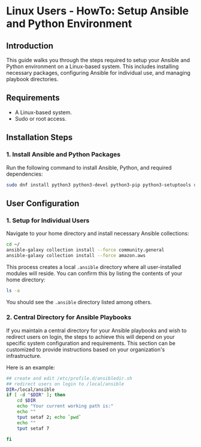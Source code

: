 # Linux Users - HowTo: Setup Ansible and Python Environment

## Introduction
This guide walks you through the steps required to setup your Ansible and Python environment on a Linux-based system. 
This includes installing necessary packages, configuring Ansible for individual use, and managing playbook directories.

## Requirements
- A Linux-based system.
- Sudo or root access.

## Installation Steps

### 1. Install Ansible and Python Packages
Run the following command to install Ansible, Python, and required dependencies:

```bash
sudo dnf install python3 python3-devel python3-pip python3-setuptools rsync ansible-core tree
```

## User Configuration

### 1. Setup for Individual Users
Navigate to your home directory and install necessary Ansible collections:

```bash
cd ~/
ansible-galaxy collection install --force community.general
ansible-galaxy collection install --force amazon.aws
```

This process creates a local `.ansible` directory where all user-installed modules will reside. 
You can confirm this by listing the contents of your home directory:

```bash
ls -a
```

You should see the `.ansible` directory listed among others.

### 2. Central Directory for Ansible Playbooks
If you maintain a central directory for your Ansible playbooks and wish to redirect users on login, 
the steps to achieve this will depend on your specific system configuration and requirements. 
This section can be customized to provide instructions based on your organization's infrastructure.

Here is an example:

```bash
## create and edit /etc/profile.d/ansibledir.sh
## redirect users on login to /local/ansible
DIR=/local/ansible
if [ -d "$DIR" ]; then
    cd $DIR
    echo "Your current working path is:"
    echo ""
    tput setaf 2; echo `pwd`
    echo ""
    tput setaf 7

fi
```



